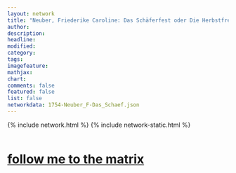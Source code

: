 ```yaml
---
layout: network
title: "Neuber, Friederike Caroline: Das Schäferfest oder Die Herbstfreude (1754)"
author:
description:
headline:
modified:
category:
tags: 
imagefeature: 
mathjax: 
chart: 
comments: false
featured: false
list: false
networkdata: 1754-Neuber_F-Das_Schaef.json
---
```

{% include network.html %}
{% include network-static.html %}
<div class="row">
  <div class="small-5 small-centered columns"><a href="/matrix122"><h1>follow me to the matrix</h1></a>
</div>
</div>
